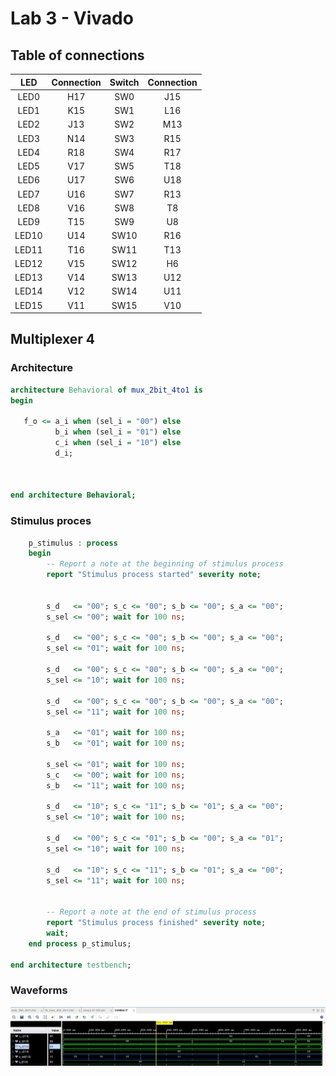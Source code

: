 # Lab 3 - Vivado

## Table of connections

| **LED** | **Connection** | **Switch** | **Connection** | 
| :-: | :-: | :-: | :-: |
| LED0 | H17 | SW0 | J15 |
| LED1 | K15 | SW1 | L16 |
| LED2 | J13 | SW2 | M13 |
| LED3 | N14 | SW3 | R15 |
| LED4 | R18 | SW4 | R17 |
| LED5 | V17 | SW5 | T18 |
| LED6 | U17 | SW6 | U18 |
| LED7 | U16 | SW7 | R13 |
| LED8 | V16 | SW8 | T8 |
| LED9 | T15 | SW9 | U8 |
| LED10 | U14 | SW10 | R16 |
| LED11 | T16 | SW11 | T13 |
| LED12 | V15 | SW12 | H6 |
| LED13 | V14 | SW13 | U12 |
| LED14 | V12 | SW14 | U11 |
| LED15 | V11 | SW15 | V10 |


## Multiplexer 4
### Architecture
```vhdl
architecture Behavioral of mux_2bit_4to1 is
begin

   f_o <= a_i when (sel_i = "00") else
          b_i when (sel_i = "01") else
          c_i when (sel_i = "10") else
          d_i;



end architecture Behavioral;

```
### Stimulus proces
```vhdl
    p_stimulus : process
    begin
        -- Report a note at the beginning of stimulus process
        report "Stimulus process started" severity note;


        s_d   <= "00"; s_c <= "00"; s_b <= "00"; s_a <= "00"; 
        s_sel <= "00"; wait for 100 ns;

        s_d   <= "00"; s_c <= "00"; s_b <= "00"; s_a <= "00"; 
        s_sel <= "01"; wait for 100 ns;

        s_d   <= "00"; s_c <= "00"; s_b <= "00"; s_a <= "00"; 
        s_sel <= "10"; wait for 100 ns;

        s_d   <= "00"; s_c <= "00"; s_b <= "00"; s_a <= "00"; 
        s_sel <= "11"; wait for 100 ns; 
        
        s_a   <= "01"; wait for 100 ns;
        s_b   <= "01"; wait for 100 ns;
        
        s_sel <= "01"; wait for 100 ns;
        s_c   <= "00"; wait for 100 ns;
        s_b   <= "11"; wait for 100 ns;

        s_d   <= "10"; s_c <= "11"; s_b <= "01"; s_a <= "00";   
        s_sel <= "10"; wait for 100 ns;
        
        s_d   <= "00"; s_c <= "01"; s_b <= "00"; s_a <= "01";
        s_sel <= "10"; wait for 100 ns;
        
        s_d   <= "10"; s_c <= "11"; s_b <= "01"; s_a <= "00";
        s_sel <= "11"; wait for 100 ns;


        -- Report a note at the end of stimulus process
        report "Stimulus process finished" severity note;
        wait;
    end process p_stimulus;

end architecture testbench;
```
### Waveforms

![Multiplexer 4to1](images/Mux4to1.jpg)
